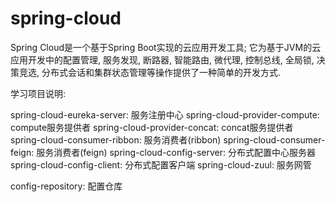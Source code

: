 # spring-cloud

Spring Cloud是一个基于Spring Boot实现的云应用开发工具;	
	它为基于JVM的云应用开发中的配置管理, 服务发现, 断路器, 智能路由, 微代理, 控制总线, 全局锁, 决策竞选, 分布式会话和集群状态管理等操作提供了一种简单的开发方式.

学习项目说明:

spring-cloud-eureka-server:			服务注册中心
spring-cloud-provider-compute:		compute服务提供者
spring-cloud-provider-concat:		concat服务提供者
spring-cloud-consumer-ribbon:		服务消费者(ribbon)
spring-cloud-consumer-feign:		服务消费者(feign)
spring-cloud-config-server:			分布式配置中心服务器
spring-cloud-config-client:			分布式配置客户端
spring-cloud-zuul:					服务网管


config-repository:					配置仓库